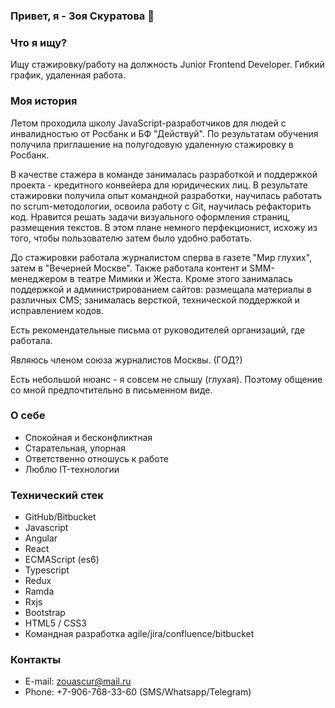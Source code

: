 ### Привет, я - Зоя Скуратова 👋

<!--
**zouascur/zouascur** is a ✨ _special_ ✨ repository because its `README.md` (this file) appears on your GitHub profile.

Here are some ideas to get you started:

- 🔭 I’m currently working on ...
- 🌱 I’m currently learning ...
- 👯 I’m looking to collaborate on ...
- 🤔 I’m looking for help with ...
- 💬 Ask me about ...
- 📫 How to reach me: ...
- 😄 Pronouns: ...
- ⚡ Fun fact: ...
-->

### Что я ищу?
Ищу стажировку/работу на должность Junior Frontend Developer. Гибкий график, удаленная работа.

### Моя история

Летом проходила школу JavaScript-разработчиков для людей с инвалидностью от Росбанк и БФ "Действуй". По результатам обучения получила приглашение на полугодовую удаленную стажировку в Росбанк. 

В качестве стажера в команде занималась разработкой и поддержкой проекта - кредитного конвейера для юридических лиц. В результате стажировки получила опыт командной разработки, научилась работать по scrum-методологии, освоила работу с Git, научилась рефакторить код.
Нравится решать задачи визуального оформления страниц, размещения текстов. В этом плане немного перфекционист, исхожу из того, чтобы пользователю затем было удобно работать.

До стажировки работала журналистом сперва в газете "Мир глухих", затем в "Вечерней Москве". Также работала контент и SMM-менеджером в театре Мимики и Жеста.
Кроме этого занималась поддержкой и администрированием сайтов: размещала материалы в различных CMS; занималась версткой, технической поддержкой и исправлением кодов.

Есть рекомендательные письма от руководителей организаций, где работала.

Являюсь членом союза журналистов Москвы. (ГОД?)

Есть небольшой нюанс - я совсем не слышу (глухая). Поэтому общение со мной предпочтительно в письменном виде.

### О себе
* Спокойная и бесконфликтная
* Старательная, упорная
* Ответственно отношусь к работе
* Люблю IT-технологии

### Технический стек
* GitHub/Bitbucket
* Javascript
* Angular
* React
* ECMAScript (es6)
* Typescript
* Redux
* Ramda
* Rxjs
* Bootstrap
* HTML5 / CSS3
* Командная разработка agile/jira/confluence/bitbucket

### Контакты
* E-mail: zouascur@mail.ru
* Phone: +7-906-768-33-60 (SMS/Whatsapp/Telegram)

